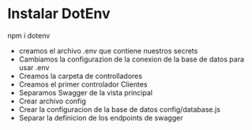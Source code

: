 


# Instalar DotEnv
npm i dotenv

- creamos el archivo .env que contiene nuestros secrets
- Cambiamos la configurazion de la conexion de la base de datos para usar .env
- Creamos la carpeta de controlladores
- Creamos el primer controlador Clientes
- Separamos Swagger de la vista principal
- Crear archivo config
- Crear la configuracion de la base de datos config/database.js
- Separar la definicion de los endpoints de swagger 